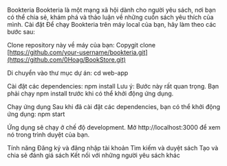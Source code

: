 Bookteria
Bookteria là một mạng xã hội dành cho người yêu sách, nơi bạn có thể chia sẻ, khám phá và thảo luận về những cuốn sách yêu thích của mình.
Cài đặt
Để chạy Bookteria trên máy local của bạn, hãy làm theo các bước sau:

Clone repository này về máy của bạn:
Copygit clone [https://github.com/your-username/bookteria.git](https://github.com/0Hoag/BookStore.git)

Di chuyển vào thư mục dự án:
cd web-app

Cài đặt các dependencies:
npm install
Lưu ý: Bước này rất quan trọng. Bạn phải chạy npm install trước khi có thể khởi động ứng dụng.

Chạy ứng dụng
Sau khi đã cài đặt các dependencies, bạn có thể khởi động ứng dụng:
npm start

Ứng dụng sẽ chạy ở chế độ development. Mở http://localhost:3000 để xem nó trong trình duyệt của bạn.

Tính năng
Đăng ký và đăng nhập tài khoản
Tìm kiếm và duyệt sách
Tạo và chia sẻ đánh giá sách
Kết nối với những người yêu sách khác
